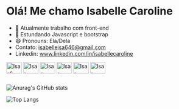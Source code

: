 <h1>Olá! Me chamo Isabelle Caroline</h1>

- 🔭 Atualmente trabalho com front-end
- 🌱 Estundando Javascript e bootstrap
- 😄 Pronouns: Ela/Dela
- Contato: isabelleisa646@gmail.com
- Linkedin: www.linkedin.com/in/isabellecaroline
  
<div style="display: inline-block">
  <img align="center" alt="Isa-c" height="30" width="40" src="https://cdn.jsdelivr.net/gh/devicons/devicon/icons/csharp/csharp-original.svg" />
  <img align="center" alt="Isa-html5" height="30" width="40" src="https://cdn.jsdelivr.net/gh/devicons/devicon/icons/html5/html5-original.svg" />
  <img align="center" alt="Isa-css3" height="30" width="40" src="https://cdn.jsdelivr.net/gh/devicons/devicon/icons/css3/css3-original.svg" />
  <img align="center" alt="Isa-mysql" height="30" width="40" src="https://cdn.jsdelivr.net/gh/devicons/devicon/icons/mysql/mysql-original-wordmark.svg" />
  <img align="center" alt="Isa-JavaScript" height="30" width="40" src="https://cdn.jsdelivr.net/gh/devicons/devicon/icons/javascript/javascript-original.svg" />
  <img align="center" alt="Isa-boot" height="30" width="40" src="https://cdn.jsdelivr.net/gh/devicons/devicon/icons/bootstrap/bootstrap-original.svg" />
</div>

##
  ![Anurag's GitHub stats](https://github-readme-stats.vercel.app/api?username=Isabelle0210&show_icons=true&theme=synthwave)

  ![Top Langs](https://github-readme-stats.vercel.app/api/top-langs/?username=Isabelle0210&layout=compact&theme=synthwave)

